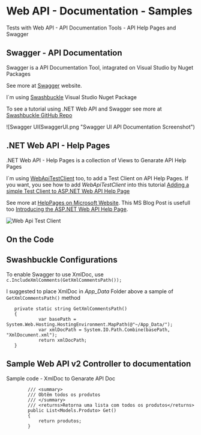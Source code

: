 ﻿# Web API - Documentation - Samples
Tests with Web API - API Documentation Tools - API Help Pages and Swagger

## Swagger - API Documentation ##
Swagger is a API Documentation Tool, intagrated on Visual Studio by Nuget Packages

See more at [Swagger](http://swagger.io/) website.

I´m using [Swashbuckle](https://github.com/SEEK-Jobs/Swashbuckle) Visual Studio Nuget Package

To see a tutorial using .NET Web API and Swagger see more at [Swashbuckle GitHub Repo](https://github.com/SEEK-Jobs/Swashbuckle) 

![Swagger UI(SwaggerUI.png "Swagger UI API Documentation Screenshot")


## .NET Web API - Help Pages ##
.NET Web API - Help Pages is a collection of Views to Genarate API Help Pages

I´m using [WebApiTestClient](https://nuget.org/packages/WebApiTestClient) too, to add a Test Client on API Help Pages.
If you want, you see how to add *WebApiTestClient* into this tutorial [Adding a simple Test Client to ASP.NET Web API Help Page](https://blogs.msdn.microsoft.com/yaohuang1/2012/12/02/adding-a-simple-test-client-to-asp-net-web-api-help-page/)

See more at [HelpPages on Microsoft Website](https://docs.microsoft.com/en-us/aspnet/web-api/overview/getting-started-with-aspnet-web-api/creating-api-help-pages).
This MS Blog Post is usefull too [Introducing the ASP.NET Web API Help Page](https://blogs.msdn.microsoft.com/yaohuang1/2012/08/15/introducing-the-asp-net-web-api-help-page-preview/).

![Web Api Test Client](WebApiTestClient.png "Web Api Test Client Screenshot")

## On the Code ##
Swashbuckle Configurations
---

To enable Swagger to use XmlDoc, use
`c.IncludeXmlComments(GetXmlCommentsPath());`

I suggested to place XmlDoc in *App_Data* Folder above a sample of `GetXmlCommentsPath()` method
```
   private static string GetXmlCommentsPath()
   {            
            var basePath = System.Web.Hosting.HostingEnvironment.MapPath(@"~/App_Data/");
            var xmlDocPath = System.IO.Path.Combine(basePath, "XmlDocument.xml");
            return xmlDocPath;
   }
```

Sample Web API v2 Controller to documentation
---

Sample code - XmlDoc to Genarate API Doc
```
        /// <summary>
        /// Obtêm todos os produtos
        /// </summary>
        /// <returns>Retorna uma lista com todos os produtos</returns>
        public List<Models.Produto> Get()
        {
            return produtos;
        }
```     